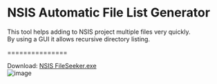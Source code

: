 NSIS Automatic File List Generator
===============

This tool helps adding to NSIS project multiple files very quickly.  
By using a GUI it allows recursive directory listing.  

===============  

Download: [NSIS FileSeeker.exe](https://github.com/ogero/NSIS-FileSeeker/raw/master/Output/MingW/NSIS%20FileSeeker.exe)  
![image](https://raw.githubusercontent.com/ogero/NSIS-FileSeeker/master/screenshot.png)
